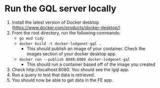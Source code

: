 # Run the GQL server locally
1. Install the latest version of Docker desktop (https://www.docker.com/products/docker-desktop/)
2. From the root directory, run the following commands:
    - `go mod tidy`
    - `docker build -t docker-lodgenet-gql .`
        - This should publish an image of your container. Check the images section of your docker desktop app.
    - `docker run --publish 8080:8080 docker-lodgenet-gql`
        - This should run a container based off of the image you created
3. Check http://localhost:8080. You should see the igql app.
4. Run a query to test that data is retrieved.
5. You should now be able to get data in the FE app.